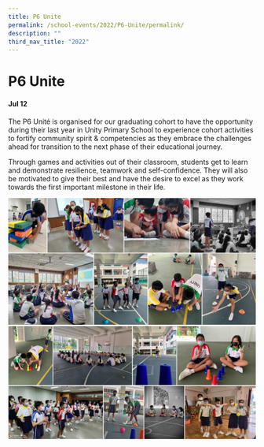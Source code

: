 ```yaml
---
title: P6 Unite
permalink: /school-events/2022/P6-Unite/permalink/
description: ""
third_nav_title: "2022"
---
```

# P6 Unite

#### Jul 12

The P6 Unité is organised for our graduating cohort to have the opportunity during their last year in Unity Primary School to experience cohort activities to fortify community spirit & competencies as they embrace the challenges ahead for transition to the next phase of their educational journey. 

Through games and activities out of their classroom, students get to learn and demonstrate resilience, teamwork and self-confidence. They will also be motivated to give their best and have the desire to excel as they work towards the first important milestone in their life.

![](/images/P6.png)
![](/images/P62.png)